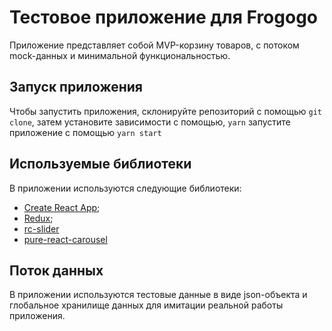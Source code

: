 # Тестовое приложение для Frogogo
Приложение представляет собой MVP-корзину товаров, с потоком mock-данных и минимальной функциональностью.

## Запуск приложения
Чтобы запустить приложения, склонируйте репозиторий с помощью
```git clone```,
затем установите зависимости с помощью, 
```yarn```
запустите приложение с помощью
```yarn start```

## Используемые библиотеки
В приложении используются следующие библиотеки:
+ [Create React App](https://github.com/facebook/create-react-app);
+ [Redux](https://github.com/reduxjs/redux);
+ [rc-slider](https://github.com/schrodinger/rc-slider)
+ [pure-react-carousel](https://github.com/express-labs/pure-react-carousel#readme)

## Поток данных
В приложении используются тестовые данные в виде json-объекта и глобальное хранилище данных для имитации реальной работы приложения.
